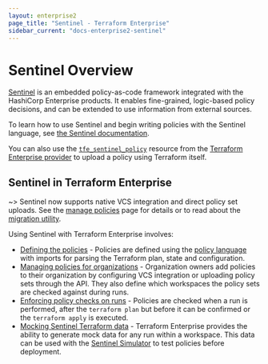 ```yaml
---
layout: enterprise2
page_title: "Sentinel - Terraform Enterprise"
sidebar_current: "docs-enterprise2-sentinel"
---
```


# Sentinel Overview

[Sentinel](https://www.hashicorp.com/sentinel) is an embedded policy-as-code
framework integrated with the HashiCorp Enterprise products. It enables
fine-grained, logic-based policy decisions, and can be extended to use
information from external sources.

To learn how to use Sentinel and begin writing policies with the Sentinel
language, see [the Sentinel
documentation](https://docs.hashicorp.com/sentinel/writing/).

You can also use the
[`tfe_sentinel_policy`](/docs/providers/tfe/r/sentinel_policy.html) resource
from the [Terraform Enterprise provider](/docs/providers/tfe/) to upload a
policy using Terraform itself.

## Sentinel in Terraform Enterprise

~> Sentinel now supports native VCS integration and direct policy set uploads.
   See the [manage policies](./manage-policies.html) page for details or to read
   about the [migration utility](./manage-policies.html#migration-utility).

Using Sentinel with Terraform Enterprise involves:

- [Defining the policies](./import/index.html) - Policies are defined using the
  [policy language](https://docs.hashicorp.com/sentinel/concepts/language) with
  imports for parsing the Terraform plan, state and configuration.
- [Managing policies for organizations](./manage-policies.html) -
  Organization owners add policies to their organization by configuring VCS
  integration or uploading policy sets through the API. They also define which
  workspaces the policy sets are checked against during runs.
- [Enforcing policy checks on runs](./enforce.html) - Policies are checked when
  a run is performed, after the `terraform plan` but before it can be confirmed
  or the `terraform apply` is executed.
- [Mocking Sentinel Terraform data](./mock.html) - Terraform Enterprise provides
  the ability to generate mock data for any run within a workspace. This data
  can be used with the [Sentinel
  Simulator](https://docs.hashicorp.com/sentinel/commands/) to test policies
  before deployment.
